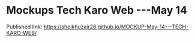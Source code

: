 # Mockups Tech Karo Web ---May 14

Published link: https://sheikhuzair26.github.io/MOCKUP-May-14---TECH-KARO-WEB/



